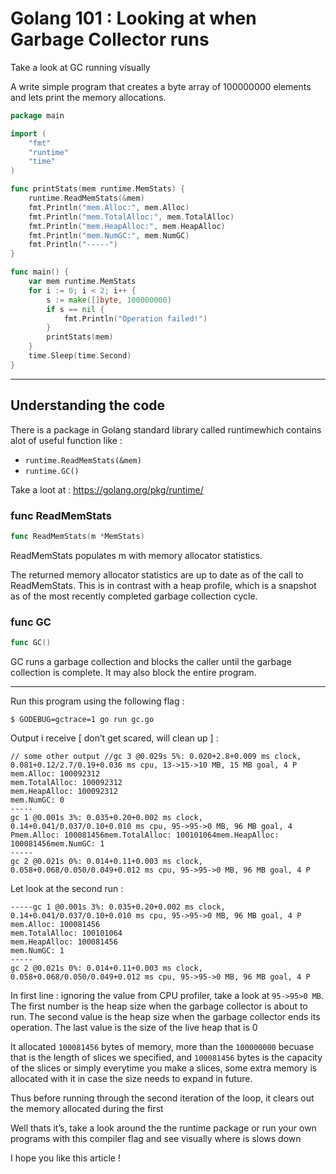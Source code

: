 

# Golang 101 : Looking at when Garbage Collector runs
Take a look at GC running visually

‌A write simple program that creates a byte array of 100000000 elements and lets print the memory allocations.

```go
package main

import (
	"fmt"
	"runtime"
	"time"
)

func printStats(mem runtime.MemStats) {
	runtime.ReadMemStats(&mem)
	fmt.Println("mem.Alloc:", mem.Alloc)
	fmt.Println("mem.TotalAlloc:", mem.TotalAlloc)
	fmt.Println("mem.HeapAlloc:", mem.HeapAlloc)
	fmt.Println("mem.NumGC:", mem.NumGC)
	fmt.Println("-----")
}

func main() {
	var mem runtime.MemStats
	for i := 0; i < 2; i++ {
		s := make([]byte, 100000000)
		if s == nil {
			fmt.Println("Operation failed!")
		}
		printStats(mem)
	}
	time.Sleep(time.Second)
}

```
--- 

## ‌Understanding the code

There is a package in Golang standard library called runtimewhich contains alot of useful function like :

- `runtime.ReadMemStats(&mem)`
- `runtime.GC()`

Take a loot at : https://golang.org/pkg/runtime/

### func ReadMemStats
```go
func ReadMemStats(m *MemStats)
```

‌ReadMemStats populates m with memory allocator statistics.

‌The returned memory allocator statistics are up to date as of the call to ReadMemStats. This is in contrast with a heap profile, which is a snapshot as of the most recently completed garbage collection cycle.

### ‌func GC
```go
func GC()
```

‌GC runs a garbage collection and blocks the caller until the garbage collection is complete. It may also block the entire program.

---

‌Run this program using the following flag :
```
$ GODEBUG=gctrace=1 go run gc.go
```

‌Output i receive [ don’t get scared, will clean up ] :

```
// some other output //gc 3 @0.029s 5%: 0.020+2.8+0.009 ms clock, 0.081+0.12/2.7/0.19+0.036 ms cpu, 13->15->10 MB, 15 MB goal, 4 P
mem.Alloc: 100092312
mem.TotalAlloc: 100092312
mem.HeapAlloc: 100092312
mem.NumGC: 0
-----
gc 1 @0.001s 3%: 0.035+0.20+0.002 ms clock, 0.14+0.041/0.037/0.10+0.010 ms cpu, 95->95->0 MB, 96 MB goal, 4 Pmem.Alloc: 100081456mem.TotalAlloc: 100101064mem.HeapAlloc: 100081456mem.NumGC: 1
-----
gc 2 @0.021s 0%: 0.014+0.11+0.003 ms clock, 0.058+0.068/0.050/0.049+0.012 ms cpu, 95->95->0 MB, 96 MB goal, 4 P
```

‌Let look at the second run :
```
-----gc 1 @0.001s 3%: 0.035+0.20+0.002 ms clock, 0.14+0.041/0.037/0.10+0.010 ms cpu, 95->95->0 MB, 96 MB goal, 4 P
mem.Alloc: 100081456
mem.TotalAlloc: 100101064
mem.HeapAlloc: 100081456
mem.NumGC: 1
-----
gc 2 @0.021s 0%: 0.014+0.11+0.003 ms clock, 0.058+0.068/0.050/0.049+0.012 ms cpu, 95->95->0 MB, 96 MB goal, 4 P
```

‌In first line : ignoring the value from CPU profiler, take a look at `95->95>0 MB`. The first number is the heap size when the garbage collector is about to run. The second value is the heap size when the garbage collector ends its operation. The last value is the size of the live heap that is 0

It allocated `100081456` bytes of memory, more than the `100000000` becuase that is the length of slices we specified, and `100081456` bytes is the capacity of the slices or simply everytime you make a slices, some extra memory is allocated with it in case the size needs to expand in future.

Thus before running through the second iteration of the loop, it clears out the memory allocated during the first

Well thats it’s, take a look around the the runtime package or run your own programs with this compiler flag and see visually where is slows down

I hope you like this article !